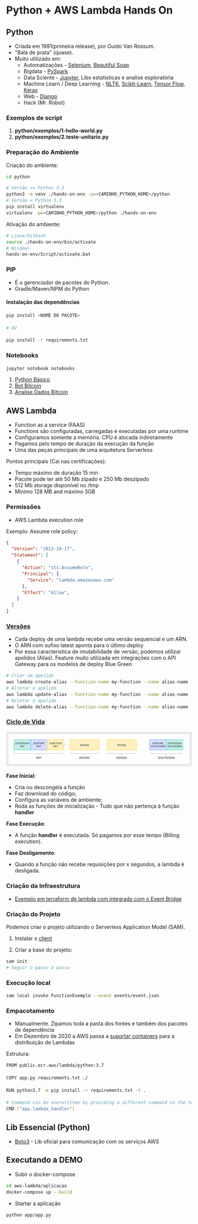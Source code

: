 # Python + AWS Lambda Hands On

## Python

- Criada em 1991(primeira release), por Guido Van Rossum.
- "Bala de prata" (quase).
- Muito utilizado em:
  - Automatizações - [Selenium](https://selenium-python.readthedocs.io/), [Beautiful Soap](https://www.crummy.com/software/BeautifulSoup/bs4/doc/)
  - Bigdata - [PySpark](http://spark.apache.org/docs/latest/api/python/)
  - Data Sciente - [Jupyter](https://jupyter.readthedocs.io/en/latest/), Libs estatisticas e analise exploratória
  - Machine Learn / Deep Learning - [NLTK](https://www.nltk.org/), [Scikit-Learn](https://scikit-learn.org/stable/), [Tensor Flow](https://www.tensorflow.org/?hl=pt-br), [Keras](https://keras.io/)
  - Web - [Django](https://www.djangoproject.com/)
  - Hack (Mr. Robot)

### Exemplos de script

1. **python/exemplos/1-hello-world.py**
2. **python/exemplos/2.teste-unitario.py**

### Preparação do Ambiente

Criação do ambiente:

```sh
cd python
```

```sh
# Versão >= Python 3.3
python3 -m venv ./hands-on-env -p=<CAMINHO_PYTHON_HOME>/python
# Versão < Python 3.3
pip install virtualenv
virtualenv -p=<CAMINHO_PYTHON_HOME>/python ./hands-on-env
```

Ativação do ambiente:

```sh
# Linux/Gitbash
source ./hands-on-env/bin/activate
# Windows
hands-on-env/Script/activate.bat
```

### PIP

- É o gerenciador de pacotes do Python.
- Gradle/Maven/NPM do Python

#### Instalação das dependências

```sh
pip install <NOME DO PACOTE>

# OU

pip install -r requirements.txt
```

### Notebooks

```sh
jupyter notebook notebooks
```

1. [Python Básico](https://github.com/ortisan/python-aws-lambda-hands-on/blob/main/python/notebooks/1-PythonBasico.ipynb)
1. [Bot Bitcoin](https://github.com/ortisan/python-aws-lambda-hands-on/blob/main/python/notebooks/2-BotBitcoinNow.ipynb)
1. [Analise Dados Bitcoin](https://github.com/ortisan/python-aws-lambda-hands-on/blob/main/python/notebooks/3-AnalyticsBitcoinPrice.ipynb)

## AWS Lambda

- Function as a service (FAAS)
- Functions são configuradas, carregadas e executadas por uma runtime
- Configuramos somente a memória. CPU é alocada indiretamente
- Pagamos pelo tempo de duração da execução da função
- Uma das peças principais de uma arquitetura Serverless

Pontos principais (Cai nas certificações):

- Tempo máximo de duração 15 min
- Pacote pode ter até 50 Mb zipado e 250 Mb deszipado
- 512 Mb storage disponível no /tmp
- Mínimo 128 MB and máximo 3GB

### Permissões

- AWS Lambda execution role

Exemplo: Assume role policy:

```json
{
  "Version": "2012-10-17",
  "Statement": [
    {
      "Action": "sts:AssumeRole",
      "Principal": {
        "Service": "lambda.amazonaws.com"
      },
      "Effect": "Allow",
    }
  ]
}
```

### [Versões](https://docs.aws.amazon.com/lambda/latest/dg/configuration-aliases.html)

- Cada deploy de uma lambda recebe uma versão sequencial e um ARN.
- O ARN com sufixo latest aponta para o último deploy
- Por essa caracteristica de imutabilidade de versão, podemos utilizar apelidos (Alias). Feature muito utilizada em integrações com o API Gateway para os modelos de deploy Blue Green

```sh
# Criar um apelido
aws lambda create-alias --function-name my-function --name alias-name --function-version version-number --description " "
# Alterar o apelido
aws lambda update-alias --function-name my-function --name alias-name --function-version version-number 
# Deletar o apelido
aws lambda delete-alias --function-name my-function --name alias-name 
```

### [Ciclo de Vida](https://docs.aws.amazon.com/lambda/latest/dg/runtimes-context.html)

![image](images/lambda-lifecycle.png)

**Fase Inicial**:

- Cria ou descongela a função
- Faz download do código;
- Configura as variáveis de ambiente;
- Roda as funções de inicialização - Tudo que não pertença à função **handler**

**Fase Execução**:

- A função **handler** é executada. Só pagamos por esse tempo (Billing execution).

**Fase Desligamento**:

- Quando a função não recebe requisições por x segundos, a lambda é desligada.

### Criação da Infraestrutura

- [Exemplo em terraform de lambda com integrado com o Event Bridge](https://github.com/ortisan/aws-terraform-recipes/tree/main/lambda/lambda-eventbridge)

### Criação do Projeto

Podemos criar o projeto utilizando o Serverless Application Model (SAM).

1. Instalar o [client](https://docs.aws.amazon.com/serverless-application-model/latest/developerguide/serverless-sam-cli-install.html)

2. Criar a base do projeto:
  ```sh
  sam init
  # Seguir o passo a passo
  ```

### Execução local

```sh
sam local invoke FunctionExemplo --event events/event.json
```

### Empacotamento

- Manualmente. Zipamos toda a pasta dos fontes e também dos pacotes de dependência
- Em Dezembro de 2020 a AWS passa a [suportar containers](https://docs.aws.amazon.com/lambda/latest/dg/lambda-releases.html) para a distribuição de Lambdas

Estrutura:

```sh
FROM public.ecr.aws/lambda/python:3.7

COPY app.py requirements.txt ./

RUN python3.7 -m pip install -r requirements.txt -t .

# Command can be overwritten by providing a different command in the template directly.
CMD ["app.lambda_handler"]
```

## Lib Essencial (Python)

- [Boto3](https://boto3.amazonaws.com/v1/documentation/api/latest/index.html) - Lib oficial para comunicação com os serviços AWS

## Executando a DEMO

- Subir o docker-compose

```sh
cd aws-lambda/aplicacao
docker-compose up --build 
```

- Startar a aplicação

```sh
python app/app.py 
```
